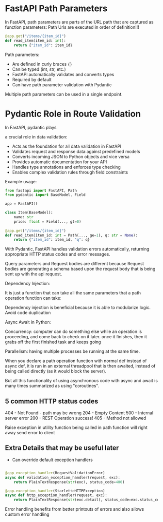 # FastAPI Path Parameters

In FastAPI, path parameters are parts of the URL path that are captured as function parameters: Path Urls are executed in order of definition!!!

```python
@app.get("/items/{item_id}")
def read_item(item_id: int):
    return {"item_id": item_id}
```

Path parameters:
- Are defined in curly braces `{}`
- Can be typed (int, str, etc.)
- FastAPI automatically validates and converts types
- Required by default
- Can have path parameter validation with Pydantic

Multiple path parameters can be used in a single endpoint.

# Pydantic Role in Route Validation

In FastAPI, pydantic plays

a crucial role in data validation:

- Acts as the foundation for all data validation in FastAPI
- Validates request and response data against predefined models
- Converts incoming JSON to Python objects and vice versa
- Provides automatic documentation for your API
- Handles type annotations and enforces type checking
- Enables complex validation rules through field constraints

Example usage:

```python
from fastapi import FastAPI, Path
from pydantic import BaseModel, Field

app = FastAPI()

class Item(BaseModel):
    name: str
    price: float = Field(..., gt=0)
    
@app.get("/items/{item_id}")
def read_item(item_id: int = Path(..., ge=1), q: str = None):
    return {"item_id": item_id, "q": q}
```

With Pydantic, FastAPI handles validation errors automatically, returning appropriate HTTP status codes and error messages.

Query parameters and Request bodies are different because Request bodies are generating a schema based upon the request body
that is being sent up with the api request. 

Dependency Injection:

It is just a function that can take all the same parameters that a path operation function can take:

Dependency injection is beneficial because it is able to modularize logic. Avoid code duplication

Async Await in Python:

Concurrency: computer can do something else while an operation is proceeding, and come back to check on it later. once it finishes, then it grabs off the first finished task and keeps going

Parallelism: having multiple processes be running at the same time.

When you declare a path operation function with normal def instead of async def, it is run in an external threadpool that is then awaited, instead of being called directly (as it would block the server).

But all this functionality of using asynchronous code with async and await is many times summarized as using "coroutines". 

## 5 common HTTP status codes

404 - Not Found - path may be wrong
204 - Empty Content
500 - Internal server error
200 - REST Operation success!
405 - Method not allowed

Raise exception in utility function being called in path function will right away send error to client

## Extra Details that may be useful later

- Can override default exception handlers 

```python

@app_exception_handler(RequestValidationError)
async def validation_exception_handler(request, exc):
    return PlainTextResponse(str(exc), status_code=400)

@app.exception_handler(StarletteHTTPException)
async def http_exception_handler(request, exc):
    return PlainTextResponse(str(exc.detail), status_code=exc.status_code)        
```

Error handling benefits from better printouts of errors and also allows custom error handling



